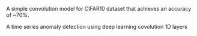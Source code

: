 A simple convolution model for CIFAR10 dataset that achieves an accuracy of ~70%.

A time series anomaly detection using deep learning covolution 1D layers
